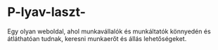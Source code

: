 # P-lyav-laszt-
Egy olyan weboldal, ahol munkavállalók és munkáltatók könnyedén és átláthatóan tudnak, keresni munkaerőt és állás lehetőségeket.

